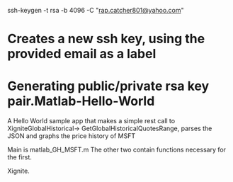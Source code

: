 ssh-keygen -t rsa -b 4096 -C "rap.catcher801@yahoo.com"
# Creates a new ssh key, using the provided email as a label
Generating public/private rsa key pair.Matlab-Hello-World
==================

A Hello World sample app that makes a simple rest call to XigniteGlobalHistorical-> GetGlobalHistoricalQuotesRange, parses the JSON and graphs the price history of MSFT

Main is matlab_GH_MSFT.m
The other two contain functions necessary for the first.

Xignite.
